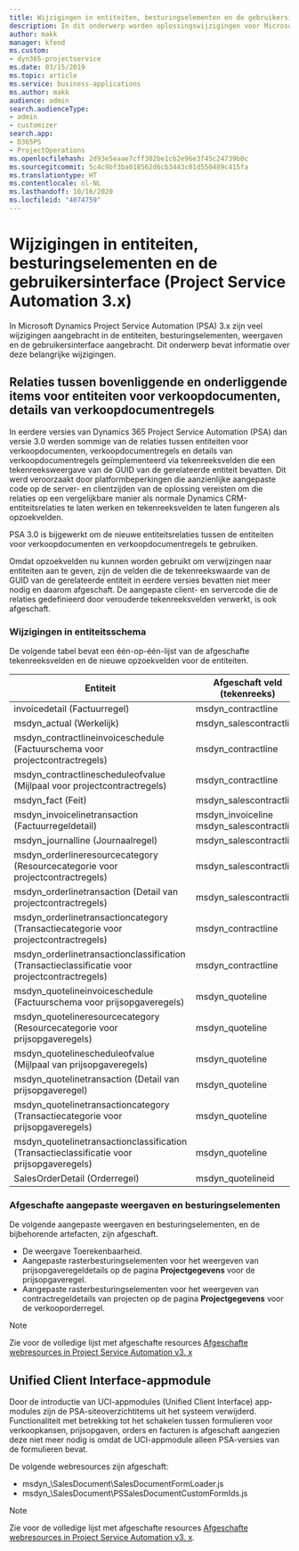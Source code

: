 ```yaml
---
title: Wijzigingen in entiteiten, besturingselementen en de gebruikersinterface (Project Service Automation 3.x)
description: In dit onderwerp worden oplossingswijzigingen voor Microsoft Dynamics Project Service Automation 3.x beschreven.
author: makk
manager: kfend
ms.custom:
- dyn365-projectservice
ms.date: 03/15/2019
ms.topic: article
ms.service: business-applications
ms.author: makk
audience: admin
search.audienceType:
- admin
- customizer
search.app:
- D365PS
- ProjectOperations
ms.openlocfilehash: 2d93e5eaae7cff302be1cb2e96e3f45c24739b0c
ms.sourcegitcommit: 5c4c9bf3ba018562d6cb3443c01d550489c415fa
ms.translationtype: HT
ms.contentlocale: nl-NL
ms.lasthandoff: 10/16/2020
ms.locfileid: "4074759"
---
```

# <a name="entity-control-and-user-interface-changes-project-service-automation-3x"></a>Wijzigingen in entiteiten, besturingselementen en de gebruikersinterface (Project Service Automation 3.x)
In Microsoft Dynamics Project Service Automation (PSA) 3.x zijn veel wijzigingen aangebracht in de entiteiten, besturingselementen, weergaven en de gebruikersinterface aangebracht. Dit onderwerp bevat informatie over deze belangrijke wijzigingen.

## <a name="parent-child-relationships-for-sales-document-sales-document-line-sales-document-line-detail-entities"></a>Relaties tussen bovenliggende en onderliggende items voor entiteiten voor verkoopdocumenten, details van verkoopdocumentregels
In eerdere versies van Dynamics 365 Project Service Automation (PSA) dan versie 3.0 werden sommige van de relaties tussen entiteiten voor verkoopdocumenten, verkoopdocumentregels en details van verkoopdocumentregels geïmplementeerd via tekenreeksvelden die een tekenreeksweergave van de GUID van de gerelateerde entiteit bevatten. Dit werd veroorzaakt door platformbeperkingen die aanzienlijke aangepaste code op de server- en clientzijden van de oplossing vereisten om die relaties op een vergelijkbare manier als normale Dynamics CRM-entiteitsrelaties te laten werken en tekenreeksvelden te laten fungeren als opzoekvelden.

PSA 3.0 is bijgewerkt om de nieuwe entiteitsrelaties tussen de entiteiten voor verkoopdocumenten en verkoopdocumentregels te gebruiken.

Omdat opzoekvelden nu kunnen worden gebruikt om verwijzingen naar entiteiten aan te geven, zijn de velden die de tekenreekswaarde van de GUID van de gerelateerde entiteit in eerdere versies bevatten niet meer nodig en daarom afgeschaft. De aangepaste client- en servercode die de relaties gedefinieerd door verouderde tekenreeksvelden verwerkt, is ook afgeschaft.

### <a name="entity-schema-changes"></a>Wijzigingen in entiteitsschema
De volgende tabel bevat een één-op-één-lijst van de afgeschafte tekenreeksvelden en de nieuwe opzoekvelden voor de entiteiten. 

 Entiteit |   Afgeschaft veld (tekenreeks) | Nieuw veld (opzoeken)
--- | --- | ---
invoicedetail (Factuurregel) |  msdyn_contractline |    msdyn_contractlineid
msdyn_actual (Werkelijk) | msdyn_salescontractline |   msdyn_salescontractlineid
msdyn_contractlineinvoiceschedule (Factuurschema voor projectcontractregels) |    msdyn_contractline |    msdyn_contractlineid
msdyn_contractlinescheduleofvalue (Mijlpaal voor projectcontractregels) |   msdyn_contractline |    msdyn_contractlineid
msdyn_fact (Feit) | msdyn_salescontractline |   msdyn_salescontractlineid
msdyn_invoicelinetransaction (Factuurregeldetail) | msdyn_invoiceline <br> msdyn_salescontractline | msdyn_invoicelineid <br> msdyn_salescontractlineid
msdyn_journalline (Journaalregel) |  msdyn_salescontractline |   msdyn_salescontractlineid
msdyn_orderlineresourcecategory (Resourcecategorie voor projectcontractregels) | msdyn_salescontractline |   msdyn_contractlineid
msdyn_orderlinetransaction (Detail van projectcontractregels) | msdyn_salescontractline |   msdyn_salescontractlineid
msdyn_orderlinetransactioncategory (Transactiecategorie voor projectcontractregels) |   msdyn_contractline |    msdyn_contractlineid
msdyn_orderlinetransactionclassification (Transactieclassificatie voor projectcontractregels) |   msdyn_contractline |    msdyn_contractlineid
msdyn_quotelineinvoiceschedule (Factuurschema voor prijsopgaveregels) |  msdyn_quoteline |   msdyn_quotelineid
msdyn_quotelineresourcecategory (Resourcecategorie voor prijsopgaveregels) |    msdyn_quoteline |   msdyn_quotelineid
msdyn_quotelinescheduleofvalue (Mijlpaal van prijsopgaveregels) | msdyn_quoteline |   msdyn_quotelineid
msdyn_quotelinetransaction (Detail van prijsopgaveregel) |    msdyn_quoteline |   msdyn_quotelineid
msdyn_quotelinetransactioncategory (Transactiecategorie voor prijsopgaveregels) |  msdyn_quoteline |   msdyn_quotelineid
msdyn_quotelinetransactionclassification (Transactieclassificatie voor prijsopgaveregels) |  msdyn_quoteline |   msdyn_quotelineid
SalesOrderDetail (Orderregel) | msdyn_quotelineid | msdyn_quoteline 

### <a name="deprecated-custom-views-and-controls"></a>Afgeschafte aangepaste weergaven en besturingselementen
De volgende aangepaste weergaven en besturingselementen, en de bijbehorende artefacten, zijn afgeschaft.

- De weergave Toerekenbaarheid.
- Aangepaste rasterbesturingselementen voor het weergeven van prijsopgaveregeldetails op de pagina **Projectgegevens** voor de prijsopgaveregel.
- Aangepaste rasterbesturingselementen voor het weergeven van contractregeldetails van projecten op de pagina **Projectgegevens** voor de verkooporderregel.

> [!NOTE]
> Zie voor de volledige lijst met afgeschafte resources [Afgeschafte webresources in Project Service Automation v3. x](../developer-guides/web-resources-deprecated-v3.x.md)

## <a name="unified-client-interface-app-module"></a>Unified Client Interface-appmodule
Door de introductie van UCI-appmodules (Unified Client Interface) app-modules zijn de PSA-siteoverzichtitems uit het systeem verwijderd.  
Functionaliteit met betrekking tot het schakelen tussen formulieren voor verkoopkansen, prijsopgaven, orders en facturen is afgeschaft aangezien deze niet meer nodig is omdat de UCI-appmodule alleen PSA-versies van de formulieren bevat.  

De volgende webresources zijn afgeschaft:

- msdyn_\SalesDocument\SalesDocumentFormLoader.js
- msdyn_\SalesDocument\PSSalesDocumentCustomFormIds.js

> [!NOTE]
> Zie voor de volledige lijst met afgeschafte resources [Afgeschafte webresources in Project Service Automation v3. x](../developer-guides/web-resources-deprecated-v3.x.md).


